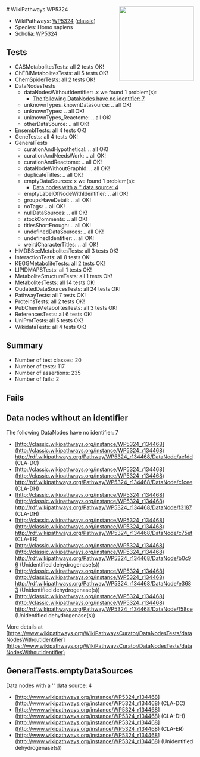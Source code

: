 <img style="float: right; width: 200px" src="https://upload.wikimedia.org/wikipedia/commons/thumb/8/83/Wplogo_with_text_500.png/640px-Wplogo_with_text_500.png" />
# WikiPathways WP5324

* WikiPathways: [WP5324](https://wikipathways.org/pathways/WP5324) ([classic](https://classic.wikipathways.org/instance/WP5324))
* Species: Homo sapiens
* Scholia: [WP5324](https://scholia.toolforge.org/wikipathways/WP5324)
## Tests
* CASMetabolitesTests: all 2 tests OK!
* ChEBIMetabolitesTests: all 5 tests OK!
* ChemSpiderTests: all 2 tests OK!
* DataNodesTests
    * dataNodesWithoutIdentifier: .x we found 1 problem(s):
        * [The following DataNodes have no identifier: 7](#d2d32fa6)
    * unknownTypes_knownDatasource: .. all OK!
    * unknownTypes: .. all OK!
    * unknownTypes_Reactome: .. all OK!
    * otherDataSource: .. all OK!
* EnsemblTests: all 4 tests OK!
* GeneTests: all 4 tests OK!
* GeneralTests
    * curationAndHypothetical: .. all OK!
    * curationAndNeedsWork: .. all OK!
    * curationAndReactome: .. all OK!
    * dataNodeWithoutGraphId: .. all OK!
    * duplicateTitles: .. all OK!
    * emptyDataSources: x we found 1 problem(s):
        * [Data nodes with a '' data source: 4](#3d121fcf)
    * emptyLabelOfNodeWithIdentifier: .. all OK!
    * groupsHaveDetail: .. all OK!
    * noTags: .. all OK!
    * nullDataSources: .. all OK!
    * stockComments: .. all OK!
    * titlesShortEnough: .. all OK!
    * undefinedDataSources: .. all OK!
    * undefinedIdentifier: .. all OK!
    * weirdCharacterTitles: .. all OK!
* HMDBSecMetabolitesTests: all 3 tests OK!
* InteractionTests: all 8 tests OK!
* KEGGMetaboliteTests: all 2 tests OK!
* LIPIDMAPSTests: all 1 tests OK!
* MetaboliteStructureTests: all 1 tests OK!
* MetabolitesTests: all 14 tests OK!
* OudatedDataSourcesTests: all 24 tests OK!
* PathwayTests: all 7 tests OK!
* ProteinsTests: all 2 tests OK!
* PubChemMetabolitesTests: all 3 tests OK!
* ReferencesTests: all 6 tests OK!
* UniProtTests: all 5 tests OK!
* WikidataTests: all 4 tests OK!


## Summary

* Number of test classes: 20
* Number of tests: 117
* Number of assertions: 235
* Number of fails: 2

## Fails

<a name="d2d32fa6" />

## Data nodes without an identifier

The following DataNodes have no identifier: 7

* [http://classic.wikipathways.org/instance/WP5324_r134468](http://classic.wikipathways.org/instance/WP5324_r134468) http://rdf.wikipathways.org/Pathway/WP5324_r134468/DataNode/ae1dd (CLA-DC)
* [http://classic.wikipathways.org/instance/WP5324_r134468](http://classic.wikipathways.org/instance/WP5324_r134468) http://rdf.wikipathways.org/Pathway/WP5324_r134468/DataNode/c1cee (CLA-DH)
* [http://classic.wikipathways.org/instance/WP5324_r134468](http://classic.wikipathways.org/instance/WP5324_r134468) http://rdf.wikipathways.org/Pathway/WP5324_r134468/DataNode/f3187 (CLA-DH)
* [http://classic.wikipathways.org/instance/WP5324_r134468](http://classic.wikipathways.org/instance/WP5324_r134468) http://rdf.wikipathways.org/Pathway/WP5324_r134468/DataNode/c75ef (CLA-ER)
* [http://classic.wikipathways.org/instance/WP5324_r134468](http://classic.wikipathways.org/instance/WP5324_r134468) http://rdf.wikipathways.org/Pathway/WP5324_r134468/DataNode/b0c96 (Unidentified
dehydrogenase(s))
* [http://classic.wikipathways.org/instance/WP5324_r134468](http://classic.wikipathways.org/instance/WP5324_r134468) http://rdf.wikipathways.org/Pathway/WP5324_r134468/DataNode/e3683 (Unidentified
dehydrogenase(s))
* [http://classic.wikipathways.org/instance/WP5324_r134468](http://classic.wikipathways.org/instance/WP5324_r134468) http://rdf.wikipathways.org/Pathway/WP5324_r134468/DataNode/f58ce (Unidentified
dehydrogenase(s))


More details at [https://www.wikipathways.org/WikiPathwaysCurator/DataNodesTests/dataNodesWithoutIdentifier](https://www.wikipathways.org/WikiPathwaysCurator/DataNodesTests/dataNodesWithoutIdentifier)

<a name="3d121fcf" />

## GeneralTests.emptyDataSources

Data nodes with a '' data source: 4

* [http://www.wikipathways.org/instance/WP5324_r134468](http://www.wikipathways.org/instance/WP5324_r134468) (CLA-DC)
* [http://www.wikipathways.org/instance/WP5324_r134468](http://www.wikipathways.org/instance/WP5324_r134468) (CLA-DH)
* [http://www.wikipathways.org/instance/WP5324_r134468](http://www.wikipathways.org/instance/WP5324_r134468) (CLA-ER)
* [http://www.wikipathways.org/instance/WP5324_r134468](http://www.wikipathways.org/instance/WP5324_r134468) (Unidentified
dehydrogenase(s))


